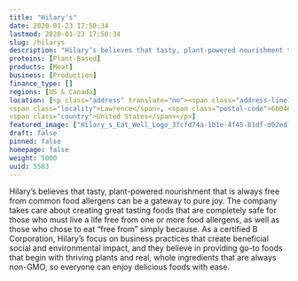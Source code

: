 ```yaml
---
title: "Hilary's"
date: 2020-01-23 17:50:34
lastmod: 2020-01-23 17:50:34
slug: /hilarys
description: "Hilary’s believes that tasty, plant-powered nourishment that is always free from common food allergens can be a gateway to pure joy. The company takes care about creating great tasting foods that are completely safe for those who must live a life free from one or more food allergens, as well as those who chose to eat “free from” simply because."
proteins: [Plant-Based]
products: [Meat]
business: [Production]
finance_type: []
regions: [US & Canada]
location: [<p class="address" translate="no"><span class="address-line1">Haskell Avenue</span><br>
<span class="locality">Lawrence</span>, <span class="postal-code">66046</span><br>
<span class="country">United States</span></p>]
featured_image: ["Hilary_s_Eat_Well_Logo_3fcfd74a-1b1e-4f45-b1df-d02edf5b0232_300x@2x.png"]
draft: false
pinned: false
homepage: false
weight: 5000
uuid: 5583
---
```

Hilary’s believes that tasty, plant-powered nourishment that is always free from common food allergens can be a gateway to pure joy. The company takes care about creating great tasting foods that are completely safe for those who must live a life free from one or more food allergens, as well as those who chose to eat “free from” simply because. As a certified B Corporation, Hilary’s focus on business practices that create beneficial social and environmental impact, and they believe in providing go-to foods that begin with thriving plants and real, whole ingredients that are always non-GMO, so everyone can enjoy delicious foods with ease.

